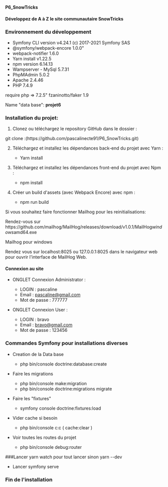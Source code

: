 **P6_SnowTricks** 
#### Développez de A à Z le site communautaire SnowTricks ####

### Environnement du développement ###


<ul>
<li> Symfony CLI version v4.24.1 (c) 2017-2021 Symfony SAS </li>
<li> @symfony/webpack-encore 1.0.0"</li>
<li> webpack-notifier 1.6.0</li>
<li> Yarn install v1.22.5</li>
<li> npm version 6.14.13</li>
<li> Wampserver - MySql 5.7.31 </li>
<li> PhpMAdmin 5.0.2</li>
<li> Apache 2.4.46</li>
<li> PHP 7.4.9</li>


</ul>

<p>require php => 7.2.5"
 fzaninotto/faker 1.9</p>

 
 Name "data base": <strong>projet6</strong>
 
 ### Installation du projet: ###
 
 1. Clonez ou téléchargez le repository GitHub dans le dossier :
  <p>git clone :(https://github.com/pascalinecte91/P6_SnowTricks.git)</p>
  
 2. Téléchargez et installez les dépendances back-end du projet avec Yarn :
    - Yarn install
    
 3. Téléchargez et installez les dépendances front-end du projet avec Npm :
    - npm install
    
 4. Créer un build d'assets (avec Webpack Encore) avec npm :
    - npm run build


<p>Si vous souhaitez  faire fonctionner Mailhog pour les reinitialisations:</p>
<p>Rendez-vous sur https://github.com/mailhog/MailHog/releases/download/v1.0.1/MailHog<em>windows</em>amd64.exe</p>
Mailhog pour windows
<p>Rendez vous sur localhost:8025 ou 127.0.0.1:8025 dans le navigateur web pour ouvrir l'interface de
MailHog Web.</p>

    
 #### Connexion au site ####
- ONGLET  Connexion  Administrator : 
  - LOGIN : pascaline
  - Email : pascaline@gmail.com
  - Mot de passe : 777777
 
- ONGLET  Connexion  User : 
  - LOGIN : bravo
  - Email : bravo@gmail.com
  - Mot de passe : 123456
 
 ### Commandes Symfony pour installations diverses ###
 
 - Creation de la Data base
    - php bin/console doctrine:database:create
 - Faire les migrations
    - php bin/console make:migration
    - php bin/console doctrine:migrations migrate
 - Faire les "fixtures"
    - symfony console doctrine:fixtures:load
 
 - Vider cache si besoin
    - php bin/console c:c   ( cache:clear )
    
 - Voir toutes les routes du projet
    - php bin/console debug:router

###Lancer yarn watch  pour tout lancer sinon yarn --dev
- Lancer symfony serve
    
 ### Fin de l'installation ###
    

